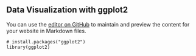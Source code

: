 ## Data Visualization with ggplot2

You can use the [editor on GitHub](https://github.com/aephidayatuloh/DataViz-Introggplot2/edit/master/README.md) to maintain and preview the content for your website in Markdown files.

```{r}
# install.packages("ggplot2")
library(ggplot2)
```

